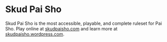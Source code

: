 # Skud Pai Sho

Skud Pai Sho is the most accessible, playable, and complete ruleset for Pai Sho. Play online at [skudpaisho.com](https://skudpaisho.com) and learn more at [skudpaisho.wordpress.com](https://skudpaisho.wordpress.com/).